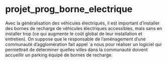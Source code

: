 # projet_prog_borne_electrique

Avec la généralisation des véhicules électriques, il est important d’installer des bornes de recharge de véhicules électriques accessibles, mais sans en installer trop (ce qui augmente le coût global de leur installation et entretien). On suppose que le responsable de l’aménagement d’une communauté d’agglomération fait appel `a nous pour réaliser un logiciel qui permettrait de déterminer quelles villes dans la communauté doivent accueillir un parking équipé de bornes de recharge.

